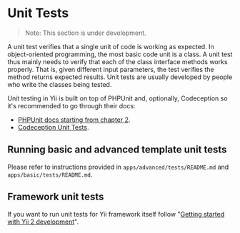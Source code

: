 Unit Tests
==========

> Note: This section is under development.

A unit test verifies that a single unit of code is working as expected. In object-oriented programming, the most basic
code unit is a class. A unit test thus mainly needs to verify that each of the class interface methods works properly.
That is, given different input parameters, the test verifies the method returns expected results.
Unit tests are usually developed by people who write the classes being tested.

Unit testing in Yii is built on top of PHPUnit and, optionally, Codeception so it's recommended to go through their docs:

- [PHPUnit docs starting from chapter 2](http://phpunit.de/manual/current/en/writing-tests-for-phpunit.html).
- [Codeception Unit Tests](http://codeception.com/docs/05-UnitTests).

Running basic and advanced template unit tests
----------------------------------------------

Please refer to instructions provided in `apps/advanced/tests/README.md` and `apps/basic/tests/README.md`.

Framework unit tests
--------------------

If you want to run unit tests for Yii framework itself follow
"[Getting started with Yii 2 development](https://github.com/yiisoft/yii2/blob/master/docs/internals/getting-started.md)".
